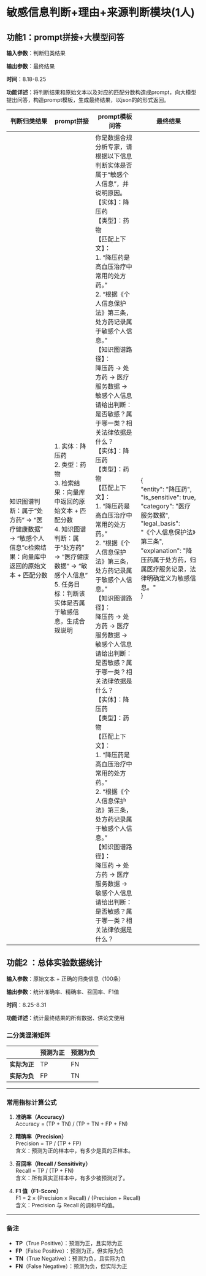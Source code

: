 # 敏感信息判断+理由+来源判断模块(1人)


## 功能1：prompt拼接+大模型问答

**输入参数**：判断归类结果

**输出参数**：最终结果

**时间**：8.18-8.25

**功能详述**：将判断结果和原始文本以及对应的匹配分数构造成prompt，向大模型提出问答，构造prompt模板，生成最终结果，以json的的形式返回。

| 判断归类结果         | prompt拼接 | prompt模板问答 | 最终结果|
|----------------|------------------|----------|------------|
|  知识图谱判断：属于“处方药” → “医疗健康数据” → “敏感个人信息”c检索结果：向量库中返回的原始文本 + 匹配分数 |1. 实体：降压药<br>2. 类型：药物<br>3. 检索结果：向量库中返回的原始文本 + 匹配分数<br>4. 知识图谱判断：属于“处方药” → “医疗健康数据” → “敏感个人信息”<br>5. 任务目标：判断该实体是否属于敏感信息，生成合规说明 | 你是数据合规分析专家，请根据以下信息判断实体是否属于“敏感个人信息”，并说明原因。<br>【实体】：降压药  <br>【类型】：药物  <br>【匹配上下文】：  <br>1. “降压药是高血压治疗中常用的处方药。”  <br>2. “根据《个人信息保护法》第三条，处方药记录属于敏感个人信息。”<br>【知识图谱路径】：<br>降压药 → 处方药 → 医疗服务数据 → 敏感个人信息<br>请给出判断：是否敏感？属于哪一类？相关法律依据是什么？<br>【实体】：降压药  <br>【类型】：药物  <br>【匹配上下文】：  <br>1. “降压药是高血压治疗中常用的处方药。”  <br>2. “根据《个人信息保护法》第三条，处方药记录属于敏感个人信息。”<br>【知识图谱路径】：<br>降压药 → 处方药 → 医疗服务数据 → 敏感个人信息<br>请给出判断：是否敏感？属于哪一类？相关法律依据是什么？<br>【实体】：降压药  <br>【类型】：药物  <br>【匹配上下文】：  <br>1. “降压药是高血压治疗中常用的处方药。”  <br>2. “根据《个人信息保护法》第三条，处方药记录属于敏感个人信息。”<br>【知识图谱路径】：<br>降压药 → 处方药 → 医疗服务数据 → 敏感个人信息<br>请给出判断：是否敏感？属于哪一类？相关法律依据是什么？|{<br>"entity": "降压药",<br> "is_sensitive": true,<br>  "category": "医疗服务数据",<br>  "legal_basis": "《个人信息保护法》第三条",<br> "explanation": "降压药属于处方药，归属医疗服务记录，法律明确定义为敏感信息。"<br>}|


## 功能2 ：总体实验数据统计

**输入参数**：原始文本 + 正确的归类信息（100条）

**输出参数**：统计准确率、精确率、召回率、F1值

**时间**：8.25-8.31

**功能详述**：统计最终结果的所有数据、供论文使用



### 二分类混淆矩阵

|              | 预测为正 | 预测为负 |
|--------------|----------|----------|
| **实际为正** | TP       | FN       |
| **实际为负** | FP       | TN       |

---

### 常用指标计算公式

1. **准确率（Accuracy）**  
   Accuracy = (TP + TN) / (TP + TN + FP + FN)

2. **精确率（Precision）**  
   Precision = TP / (TP + FP)  
   含义：预测为正的样本中，有多少是真的正样本。

3. **召回率（Recall / Sensitivity）**  
   Recall = TP / (TP + FN)  
   含义：所有真实正样本中，有多少被预测对了。

4. **F1 值（F1-Score）**  
   F1 = 2 × (Precision × Recall) / (Precision + Recall)  
   含义：Precision 与 Recall 的调和平均值。

---

### 备注
- **TP**（True Positive）：预测为正，且实际为正  
- **FP**（False Positive）：预测为正，但实际为负  
- **TN**（True Negative）：预测为负，且实际为负  
- **FN**（False Negative）：预测为负，但实际为正

